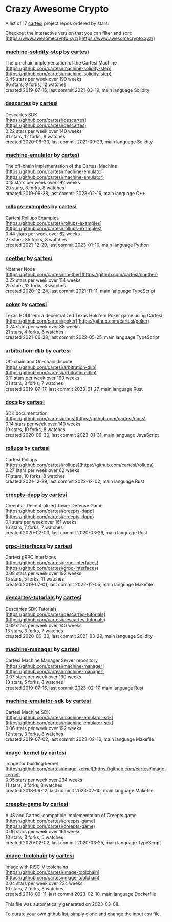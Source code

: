 # Crazy Awesome Crypto
A list of 17 [cartesi](https://github.com/cartesi) project repos ordered by stars.  

Checkout the interactive version that you can filter and sort: 
[https://www.awesomecrypto.xyz/](https://www.awesomecrypto.xyz/)  


### [machine-solidity-step](https://github.com/cartesi/machine-solidity-step) by [cartesi](https://github.com/cartesi)  
The on-chain implementation of the Cartesi Machine  
[https://github.com/cartesi/machine-solidity-step](https://github.com/cartesi/machine-solidity-step)  
0.45 stars per week over 190 weeks  
86 stars, 9 forks, 12 watches  
created 2019-07-16, last commit 2021-03-19, main language Solidity  


### [descartes](https://github.com/cartesi/descartes) by [cartesi](https://github.com/cartesi)  
Descartes SDK  
[https://github.com/cartesi/descartes](https://github.com/cartesi/descartes)  
0.22 stars per week over 140 weeks  
31 stars, 12 forks, 8 watches  
created 2020-06-30, last commit 2021-09-29, main language Solidity  


### [machine-emulator](https://github.com/cartesi/machine-emulator) by [cartesi](https://github.com/cartesi)  
The off-chain implementation of the Cartesi Machine  
[https://github.com/cartesi/machine-emulator](https://github.com/cartesi/machine-emulator)  
0.15 stars per week over 192 weeks  
29 stars, 8 forks, 8 watches  
created 2019-06-28, last commit 2023-02-16, main language C++  


### [rollups-examples](https://github.com/cartesi/rollups-examples) by [cartesi](https://github.com/cartesi)  
Cartesi Rollups Examples  
[https://github.com/cartesi/rollups-examples](https://github.com/cartesi/rollups-examples)  
0.44 stars per week over 62 weeks  
27 stars, 35 forks, 8 watches  
created 2021-12-29, last commit 2023-01-10, main language Python  


### [noether](https://github.com/cartesi/noether) by [cartesi](https://github.com/cartesi)  
Noether Node  
[https://github.com/cartesi/noether](https://github.com/cartesi/noether)  
0.22 stars per week over 114 weeks  
25 stars, 12 forks, 8 watches  
created 2020-12-24, last commit 2021-11-11, main language TypeScript  


### [poker](https://github.com/cartesi/poker) by [cartesi](https://github.com/cartesi)  
Texas HODL'em: a decentralized Texas Hold'em Poker game using Cartesi  
[https://github.com/cartesi/poker](https://github.com/cartesi/poker)  
0.24 stars per week over 88 weeks  
21 stars, 4 forks, 6 watches  
created 2021-06-28, last commit 2022-05-25, main language TypeScript  


### [arbitration-dlib](https://github.com/cartesi/arbitration-dlib) by [cartesi](https://github.com/cartesi)  
Off-chain and On-chain dispute  
[https://github.com/cartesi/arbitration-dlib](https://github.com/cartesi/arbitration-dlib)  
0.11 stars per week over 190 weeks  
21 stars, 3 forks, 7 watches  
created 2019-07-17, last commit 2023-01-27, main language Rust  


### [docs](https://github.com/cartesi/docs) by [cartesi](https://github.com/cartesi)  
SDK documentation  
[https://github.com/cartesi/docs](https://github.com/cartesi/docs)  
0.14 stars per week over 140 weeks  
19 stars, 10 forks, 8 watches  
created 2020-06-30, last commit 2023-01-31, main language JavaScript  


### [rollups](https://github.com/cartesi/rollups) by [cartesi](https://github.com/cartesi)  
Cartesi Rollups  
[https://github.com/cartesi/rollups](https://github.com/cartesi/rollups)  
0.27 stars per week over 62 weeks  
17 stars, 10 forks, 8 watches  
created 2021-12-29, last commit 2022-12-02, main language Rust  


### [creepts-dapp](https://github.com/cartesi/creepts-dapp) by [cartesi](https://github.com/cartesi)  
Creepts - Decentralized Tower Defense Game  
[https://github.com/cartesi/creepts-dapp](https://github.com/cartesi/creepts-dapp)  
0.1 stars per week over 161 weeks  
16 stars, 7 forks, 7 watches  
created 2020-02-03, last commit 2020-03-26, main language Rust  


### [grpc-interfaces](https://github.com/cartesi/grpc-interfaces) by [cartesi](https://github.com/cartesi)  
Cartesi gRPC Interfaces  
[https://github.com/cartesi/grpc-interfaces](https://github.com/cartesi/grpc-interfaces)  
0.08 stars per week over 192 weeks  
15 stars, 5 forks, 11 watches  
created 2019-07-01, last commit 2022-12-05, main language Makefile  


### [descartes-tutorials](https://github.com/cartesi/descartes-tutorials) by [cartesi](https://github.com/cartesi)  
Descartes SDK Tutorials  
[https://github.com/cartesi/descartes-tutorials](https://github.com/cartesi/descartes-tutorials)  
0.09 stars per week over 140 weeks  
13 stars, 3 forks, 7 watches  
created 2020-06-30, last commit 2021-03-29, main language Solidity  


### [machine-manager](https://github.com/cartesi/machine-manager) by [cartesi](https://github.com/cartesi)  
Cartesi Machine Manager Server repository  
[https://github.com/cartesi/machine-manager](https://github.com/cartesi/machine-manager)  
0.07 stars per week over 190 weeks  
13 stars, 5 forks, 8 watches  
created 2019-07-16, last commit 2023-02-17, main language Rust  


### [machine-emulator-sdk](https://github.com/cartesi/machine-emulator-sdk) by [cartesi](https://github.com/cartesi)  
Cartesi Machine SDK  
[https://github.com/cartesi/machine-emulator-sdk](https://github.com/cartesi/machine-emulator-sdk)  
0.06 stars per week over 192 weeks  
12 stars, 3 forks, 8 watches  
created 2019-07-02, last commit 2023-02-16, main language Makefile  


### [image-kernel](https://github.com/cartesi/image-kernel) by [cartesi](https://github.com/cartesi)  
Image for building kernel  
[https://github.com/cartesi/image-kernel](https://github.com/cartesi/image-kernel)  
0.05 stars per week over 234 weeks  
11 stars, 3 forks, 8 watches  
created 2018-09-12, last commit 2023-02-10, main language Makefile  


### [creepts-game](https://github.com/cartesi/creepts-game) by [cartesi](https://github.com/cartesi)  
A JS and Cartesi-compatible implementation of Creepts game  
[https://github.com/cartesi/creepts-game](https://github.com/cartesi/creepts-game)  
0.06 stars per week over 161 weeks  
10 stars, 3 forks, 5 watches  
created 2020-02-02, last commit 2020-03-25, main language TypeScript  


### [image-toolchain](https://github.com/cartesi/image-toolchain) by [cartesi](https://github.com/cartesi)  
Image with RISC-V toolchains  
[https://github.com/cartesi/image-toolchain](https://github.com/cartesi/image-toolchain)  
0.04 stars per week over 234 weeks  
10 stars, 2 forks, 8 watches  
created 2018-09-11, last commit 2023-02-10, main language Dockerfile  


This file was automatically generated on 2023-03-08.  

To curate your own github list, simply clone and change the input csv file.  